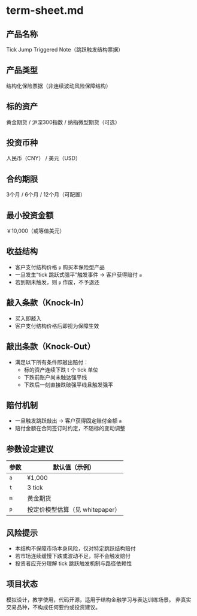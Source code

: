 # term-sheet.md

## 产品名称
Tick Jump Triggered Note（跳跃触发结构票据）

## 产品类型
结构化保险票据（非连续波动风险保障结构）

## 标的资产
黄金期货 / 沪深300指数 / 纳指微型期货（可选）

## 投资币种
人民币（CNY） / 美元（USD）

## 合约期限
3个月 / 6个月 / 12个月（可配置）

## 最小投资金额
￥10,000（或等值美元）

## 收益结构
- 客户支付结构价格 `p` 购买本保险型产品
- 一旦发生“tick 跳跃式强平”触发事件 → 客户获得赔付 `a`
- 若到期未触发，则 `p` 作废，不予退还

## 敲入条款（Knock-In）
- 买入即敲入
- 客户支付结构价格后即视为保障生效

## 敲出条款（Knock-Out）
- 满足以下所有条件即敲出赔付：
  - 标的资产连续下跌 t 个 tick 单位
  - 下跌前账户尚未触达强平线
  - 下跌后一刻直接跌破强平线且触发强平

## 赔付机制
- 一旦触发跳跃敲出 → 客户获得固定赔付金额 `a`
- 赔付金额在合同签订时约定，不随标的变动调整

## 参数设定建议
| 参数 | 默认值（示例） |
|--------|-----------------|
| `a` | ¥1,000           |
| `t` | 3 tick           |
| `m` | 黄金期货         |
| `p` | 按定价模型估算（见 whitepaper） |

## 风险提示
- 本结构不保障市场本身风险，仅对特定跳跃结构赔付
- 若市场连续缓慢下跌或波动不足，将不会触发赔付
- 投资者应充分理解 tick 跳跃触发机制与路径依赖性

## 项目状态
模拟设计，教学使用，代码开源，适用于结构金融学习与表达训练场景。
非真实交易品种，不构成任何要约或投资建议。
